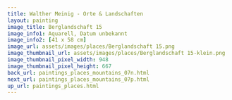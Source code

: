 ```yaml
---
title: Walther Meinig - Orte & Landschaften
layout: painting
image_title: Berglandschaft 15
image_info1: Aquarell, Datum unbekannt
image_info2: [41 x 58 cm]
image_url: assets/images/places/Berglandschaft 15.png
image_thumbnail_url: assets/images/places/Berglandschaft 15-klein.png
image_thumbnail_pixel_width: 948
image_thumbnail_pixel_height: 667
back_url: paintings_places_mountains_07n.html
next_url: paintings_places_mountains_07p.html
up_url: paintings_places.html
---
```


